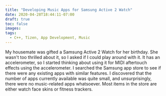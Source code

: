 ```yaml
---
title: "Developing Music Apps for Samsung Active 2 Watch"
date: 2020-04-28T18:44:11-07:00
draft: true
toc: false
images:
tags:
  - C++, Tizen, App Development, Music
---
```


My housemate was gifted a Samsung Active 2 Watch for her birthday. She wasn't too thrilled about it, so I asked if I could play around with it. It has an accelerometer, so I started thinking about using it for MIDI aftertouch effects using the accelerometer. I searched the Samsung app store to see if there were any existing apps with similar features. I discovered that the number of apps currently available was quite small, and unsurprisingly, there were no music-related apps whatsoever. Most items in the store are either watch face skins or fitness trackers.
